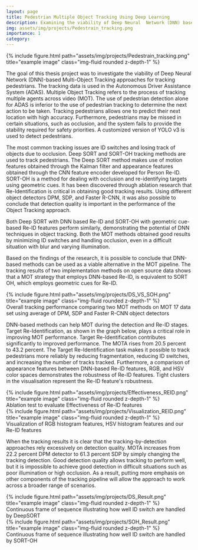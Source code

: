 ```yaml
---
layout: page
title: Pedestrian Multiple Object Tracking Using Deep Learning
description: Examining the viability of Deep Neural  Network (DNN) based Multi-Object Tracking approaches for tracking pedestrians.
img: assets/img/projects/Pedestrain_tracking.png
importance: 1
category: 
---
```


<div class="row justify-content-sm-center">
    <div class="col-sm-8 mt-3 mt-md-0">
        {% include figure.html path="assets/img/projects/Pedestrain_tracking.png" title="example image" class="img-fluid rounded z-depth-1" %}
    </div>
</div>

The goal of this thesis project was to investigate the viability of Deep Neural Network (DNN)-based Multi-Object Tracking approaches for tracking pedestrians. The tracking data is used in the Autonomous Driver Assistance System (ADAS). Multiple Object Tracking refers to the process of tracking multiple agents across video (MOT). The use of pedestrian detection alone for ADAS is inferior to the use of pedestrian tracking to determine the next action to be taken. Tracking pedestrians allows one to predict their next location with high accuracy. Furthermore, pedestrians may be missed in certain situations, such as occlusion, and the system fails to provide the stability required for safety priorities. A customized version of YOLO v3 is used to detect pedestrians.

The most common tracking issues are ID switches and losing track of objects due to occlusion. Deep SORT and SORT-OH tracking methods are used to track pedestrians. The Deep SORT method makes use of motion features obtained through the Kalman filter and appearance features obtained through the CNN feature encoder developed for Person Re-ID. SORT-OH is a method for dealing with occlusion and re-identifying targets using geometric cues. It has been discovered through ablation research that Re-Identification is critical in obtaining good tracking results. Using different object detectors DPM, SDP, and Faster R-CNN, it was also possible to conclude that detection quality is important in the performance of the Object Tracking approach.

Both Deep SORT with DNN based Re-ID and SORT-OH with geometric cue-based Re-ID features perform similarly, demonstrating the potential of DNN techniques in object tracking. Both the MOT methods obtained good results by  minimizing ID switches and handling occlusion, even in a difficult  situation with blur and varying illumination.

Based on the findings of the research, it is possible to conclude that DNN-based methods can be used as a viable alternative in the MOT pipeline. The tracking results of two implementation methods on open source data shows that a MOT strategy that employs DNN-based Re-ID, is equivalent to SORT OH, which employs geometric cues for Re-ID.

<div class="row justify-content-sm-center">
    <div class="col-sm-8 mt-3 mt-md-0">
        {% include figure.html path="assets/img/projects/DS_VS_SOH.png" title="example image" class="img-fluid rounded z-depth-1" %}
    </div>
</div>
<div class="caption">
  Overall tracking performance comparing two MOT methods on MOT 17 data set using average of DPM, SDP and Faster R-CNN object detectors
</div>

DNN-based methods can help MOT during the detection and Re-ID stages. Target Re-Identification, as shown in the graph below, plays a critical role in improving MOT performance. Target Re-Identification contributes significantly to improved performance. The MOTA rises from 20.5 percent to 43.2 percent. The Target Re-Identification task makes it possible to track pedestrians more reliably by reducing fragmentation, reducing ID switches, and increasing the number of tracks tracked. Furthermore, a comparison of appearance features between DNN-based Re-ID features, RGB, and HSV color spaces demonstrates the robustness of Re-ID features. Tight clusters in the visualisation represent the Re-ID feature's robustness.

<div class="row justify-content-sm-center">
    <div class="col-sm-8 mt-3 mt-md-0">
        {% include figure.html path="assets/img/projects/Effectiveness_REID.png" title="example image" class="img-fluid rounded z-depth-1" %}
    </div>
</div>
<div class="caption">
    Ablation test to evaluate Effectiveness of Re-ID features
</div>

<div class="row justify-content-sm-center">
    <div class="col-sm-8 mt-3 mt-md-0">
        {% include figure.html path="assets/img/projects/Visualization_REID.png" title="example image" class="img-fluid rounded z-depth-1" %}
    </div>
</div>
<div class="caption">
  Visualization of RGB histogram features, HSV histogram features
  and our Re-ID features
</div>

When the tracking results it is clear that the tracking-by-detection approaches rely excessively on detection quality. MOTA increases from 22.2 percent DPM detector to 61.3 percent SDP by simply changing the tracking detection. Good detection quality allows tracking to perform well, but it is impossible to achieve good detection in difficult situations such as poor illumination or high occlusion. As a result, putting more emphasis on other components of the tracking pipeline will allow the approach to work across a broader range of scenarios.

<div class="row justify-content-sm-center">
    <div class="col-sm-8 mt-3 mt-md-0">
        {% include figure.html path="assets/img/projects/DS_Result.png" title="example image" class="img-fluid rounded z-depth-1" %}
    </div>
</div>
<div class="caption">
  Continuous frame of sequence illustrating how well ID switch are
  handled by DeepSORT
</div>

<div class="row justify-content-sm-center">
    <div class="col-sm-8 mt-3 mt-md-0">
        {% include figure.html path="assets/img/projects/SOH_Result.png" title="example image" class="img-fluid rounded z-depth-1" %}
    </div>
</div>
<div class="caption">
  Continuous frame of sequence illustrating how well ID switch are
  handled by SORT-OH
</div>

